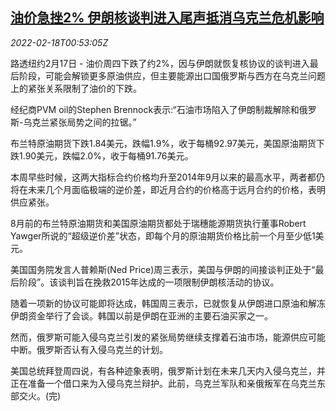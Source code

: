 <!--1645146062000-->
[油价急挫2% 伊朗核谈判进入尾声抵消乌克兰危机影响](https://cn.reuters.com/article/global-oil-close-0217-thur-idCNKBS2KN027)
------

<div><i>2022-02-18T00:53:05Z</i></div><p>路透纽约2月17日 - 油价周四下跌了约2%，因与伊朗就恢复核协议的谈判进入最后阶段，可能会解锁更多原油供应，但主要能源出口国俄罗斯与西方在乌克兰问题上的紧张关系限制了油价的下跌。</p><p>经纪商PVM oil的Stephen Brennock表示:“石油市场陷入了伊朗制裁解除和俄罗斯-乌克兰紧张局势之间的拉锯。”</p><p>布兰特原油期货下跌1.84美元，跌幅1.9%，收于每桶92.97美元，美国原油期货下跌1.90美元，跌幅2.0%，收于每桶91.76美元。</p><p>本周早些时候，这两大指标合约价格均升至2014年9月以来的最高水平，两者都仍将在未来几个月面临极端的逆价差，即近月合约的价格高于远月合约的价格，表明供应紧张。</p><p>8月前的布兰特原油期货和美国原油期货都处于瑞穗能源期货执行董事Robert Yawger所说的“超级逆价差”状态，即每个月的原油期货价格比前一个月至少低1美元。</p><p>美国国务院发言人普赖斯(Ned Price)周三表示，美国与伊朗的间接谈判正处于“最后阶段”。该谈判旨在挽救2015年达成的一项限制伊朗核活动的协议。</p><p>随着一项新的协议可能即将达成，韩国周三表示，已就恢复从伊朗进口原油和解冻伊朗资金举行了会谈。韩国以前是伊朗在亚洲的主要石油买家之一。</p><p>然而，俄罗斯可能入侵乌克兰引发的紧张局势继续支撑着石油市场，能源供应可能中断。俄罗斯否认有入侵乌克兰的计划。</p><p>美国总统拜登周四说，有各种迹象表明，俄罗斯计划在未来几天内入侵乌克兰，并正在准备一个借口来为入侵乌克兰辩护。此前，乌克兰军队和亲俄叛军在乌克兰东部交火。(完)</p>
